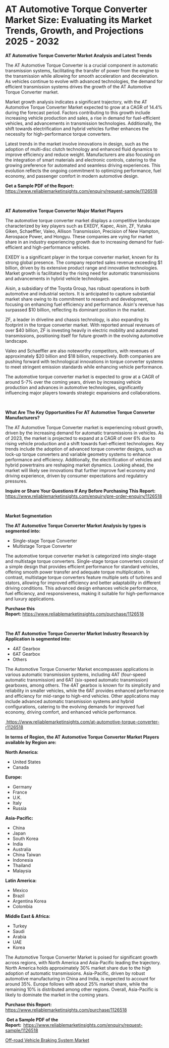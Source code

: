 <p><h1>AT Automotive Torque Converter Market Size: Evaluating its Market Trends, Growth, and Projections 2025 - 2032</h1></p><p><strong>AT Automotive Torque Converter Market Analysis and Latest Trends</strong></p>
<p><p>The AT Automotive Torque Converter is a crucial component in automatic transmission systems, facilitating the transfer of power from the engine to the transmission while allowing for smooth acceleration and deceleration. As vehicles continue to evolve with advanced technologies, the demand for efficient transmission systems drives the growth of the AT Automotive Torque Converter market.</p><p>Market growth analysis indicates a significant trajectory, with the AT Automotive Torque Converter Market expected to grow at a CAGR of 14.4% during the forecast period. Factors contributing to this growth include increasing vehicle production and sales, a rise in demand for fuel-efficient vehicles, and advancements in transmission technologies. Additionally, the shift towards electrification and hybrid vehicles further enhances the necessity for high-performance torque converters.</p><p>Latest trends in the market involve innovations in design, such as the adoption of multi-disc clutch technology and enhanced fluid dynamics to improve efficiency and reduce weight. Manufacturers are also focusing on the integration of smart materials and electronic controls, catering to the growing preference for automated and seamless driving experiences. This evolution reflects the ongoing commitment to optimizing performance, fuel economy, and passenger comfort in modern automotive design.</p></p>
<p><strong>Get a Sample PDF of the Report:&nbsp;</strong> <a href="https://www.reliablemarketinsights.com/enquiry/request-sample/1126518?utm_campaign=3264&utm_medium=2&utm_source=Github&utm_content=ia&utm_term=30032025&utm_id=at-automotive-torque-converter">https://www.reliablemarketinsights.com/enquiry/request-sample/1126518</a></p>
<p>&nbsp;</p>
<p><strong>AT Automotive Torque Converter Major Market Players</strong></p>
<p><p>The automotive torque converter market displays a competitive landscape characterized by key players such as EXEDY, Kapec, Aisin, ZF, Yutaka Giken, Schaeffler, Valeo, Allison Transmission, Precision of New Hampton, Aerospace Power, and Hongyu. These companies are vying for market share in an industry experiencing growth due to increasing demand for fuel-efficient and high-performance vehicles.</p><p>EXEDY is a significant player in the torque converter market, known for its strong global presence. The company reported sales revenue exceeding $1 billion, driven by its extensive product range and innovative technologies. Market growth is facilitated by the rising need for automatic transmissions and advancements in hybrid vehicle technologies.</p><p>Aisin, a subsidiary of the Toyota Group, has robust operations in both automotive and industrial sectors. It is anticipated to capture substantial market share owing to its commitment to research and development, focusing on enhancing fuel efficiency and performance. Aisin's revenue has surpassed $10 billion, reflecting its dominant position in the market.</p><p>ZF, a leader in driveline and chassis technology, is also expanding its footprint in the torque converter market. With reported annual revenues of over $40 billion, ZF is investing heavily in electric mobility and automated transmissions, positioning itself for future growth in the evolving automotive landscape.</p><p>Valeo and Schaeffler are also noteworthy competitors, with revenues of approximately $20 billion and $18 billion, respectively. Both companies are pushing forward with technological innovations in torque converter systems to meet stringent emission standards while enhancing vehicle performance.</p><p>The automotive torque converter market is expected to grow at a CAGR of around 5-7% over the coming years, driven by increasing vehicle production and advances in automotive technologies, significantly influencing major players towards strategic expansions and collaborations.</p></p>
<p>&nbsp;</p>
<p><strong>What Are The Key Opportunities For AT Automotive Torque Converter Manufacturers?</strong></p>
<p><p>The AT Automotive Torque Converter market is experiencing robust growth, driven by the increasing demand for automatic transmissions in vehicles. As of 2023, the market is projected to expand at a CAGR of over 6% due to rising vehicle production and a shift towards fuel-efficient technologies. Key trends include the adoption of advanced torque converter designs, such as lock-up torque converters and variable geometry systems to enhance performance and efficiency. Additionally, the electrification of vehicles and hybrid powertrains are reshaping market dynamics. Looking ahead, the market will likely see innovations that further improve fuel economy and driving experience, driven by consumer expectations and regulatory pressures.</p></p>
<p><strong>Inquire or Share Your Questions If Any Before Purchasing This Report:</strong> <a href="https://www.reliablemarketinsights.com/enquiry/pre-order-enquiry/1126518?utm_campaign=3264&utm_medium=2&utm_source=Github&utm_content=ia&utm_term=30032025&utm_id=at-automotive-torque-converter">https://www.reliablemarketinsights.com/enquiry/pre-order-enquiry/1126518</a></p>
<p>&nbsp;</p>
<p><strong>Market Segmentation</strong></p>
<p><strong>The AT Automotive Torque Converter Market Analysis by types is segmented into:</strong></p>
<p><ul><li>Single-stage Torque Converter</li><li>Multistage Torque Converter</li></ul></p>
<p><p>The automotive torque converter market is categorized into single-stage and multistage torque converters. Single-stage torque converters consist of a simple design that provides efficient performance for standard vehicles, offering smooth power transfer and adequate torque multiplication. In contrast, multistage torque converters feature multiple sets of turbines and stators, allowing for improved efficiency and better adaptability in different driving conditions. This advanced design enhances vehicle performance, fuel efficiency, and responsiveness, making it suitable for high-performance and luxury applications.</p></p>
<p><strong>Purchase this Report:&nbsp;</strong><a href="https://www.reliablemarketinsights.com/purchase/1126518?utm_campaign=3264&utm_medium=2&utm_source=Github&utm_content=ia&utm_term=30032025&utm_id=at-automotive-torque-converter">https://www.reliablemarketinsights.com/purchase/1126518</a></p>
<p>&nbsp;</p>
<p><strong>The AT Automotive Torque Converter Market Industry Research by Application is segmented into:</strong></p>
<p><ul><li>4AT Gearbox</li><li>6AT Gearbox</li><li>Others</li></ul></p>
<p><p>The Automotive Torque Converter Market encompasses applications in various automatic transmission systems, including 4AT (four-speed automatic transmission) and 6AT (six-speed automatic transmission) gearboxes, among others. The 4AT gearbox is known for its simplicity and reliability in smaller vehicles, while the 6AT provides enhanced performance and efficiency for mid-range to high-end vehicles. Other applications may include advanced automatic transmission systems and hybrid configurations, catering to the evolving demands for improved fuel economy, driving comfort, and enhanced vehicle performance.</p></p>
<p><a href="https://www.reliablemarketinsights.com/at-automotive-torque-converter-r1126518?utm_campaign=3264&utm_medium=2&utm_source=Github&utm_content=ia&utm_term=30032025&utm_id=at-automotive-torque-converter">&nbsp;https://www.reliablemarketinsights.com/at-automotive-torque-converter-r1126518</a></p>
<p><strong>In terms of Region, the AT Automotive Torque Converter Market Players available by Region are:</strong></p>
<p>
    <p> <strong> North America: </strong>
        <ul>
            <li>United States</li>
            <li>Canada</li>
        </ul>
        </p> 
    <p> <strong> Europe: </strong>
        <ul>
            <li>Germany</li>
            <li>France</li>
            <li>U.K.</li>
            <li>Italy</li>
            <li>Russia</li>
        </ul>
        </p> 
    <p> <strong> Asia-Pacific: </strong>
        <ul>
            <li>China</li>
            <li>Japan</li>
            <li>South Korea</li>
            <li>India</li>
            <li>Australia</li>
            <li>China Taiwan</li>
            <li>Indonesia</li>
            <li>Thailand</li>
            <li>Malaysia</li>
        </ul>
        </p> 
    <p> <strong> Latin America: </strong>
        <ul>
            <li>Mexico</li>
            <li>Brazil</li>
            <li>Argentina Korea</li>
            <li>Colombia</li>
        </ul>
        </p> 
    <p> <strong> Middle East & Africa: </strong>
        <ul>
            <li>Turkey</li>
            <li>Saudi</li>
            <li>Arabia</li>
            <li>UAE</li>
            <li>Korea</li>
        </ul>
    </p>
    </p>
<p><p>The Automotive Torque Converter Market is poised for significant growth across regions, with North America and Asia-Pacific leading the trajectory. North America holds approximately 30% market share due to the high adoption of automatic transmissions. Asia-Pacific, driven by robust automotive manufacturing in China and India, is expected to account for around 35%. Europe follows with about 25% market share, while the remaining 10% is distributed among other regions. Overall, Asia-Pacific is likely to dominate the market in the coming years.</p></p>
<p><strong>Purchase this Report: </strong><a href="https://www.reliablemarketinsights.com/purchase/1126518?utm_campaign=3264&utm_medium=2&utm_source=Github&utm_content=ia&utm_term=30032025&utm_id=at-automotive-torque-converter">https://www.reliablemarketinsights.com/purchase/1126518</a></p>
<p>&nbsp;<strong>Get a Sample PDF of the Report:&nbsp;&nbsp;</strong><a href="https://www.reliablemarketinsights.com/enquiry/request-sample/1126518?utm_campaign=3264&utm_medium=2&utm_source=Github&utm_content=ia&utm_term=30032025&utm_id=at-automotive-torque-converter">https://www.reliablemarketinsights.com/enquiry/request-sample/1126518</a></p>
<p><strong></strong></p>
<p><p><a href="https://github.com/tanckfelli84/Market-Research-Report-List-1/blob/main/off-road-vehicle-braking-system-market.md?utm_campaign=3264&utm_medium=2&utm_source=Github&utm_content=ia&utm_term=30032025&utm_id=at-automotive-torque-converter">Off-road Vehicle Braking System Market</a></p></p>